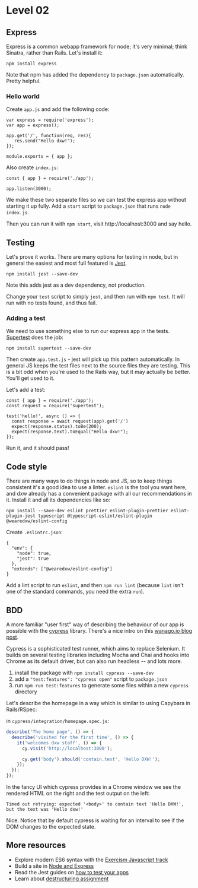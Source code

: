 ---
---
# Level 02

## Express

Express is a common webapp framework for node; it's very minimal; think Sinatra, rather than Rails. Let's install it:

`npm install express`

Note that npm has added the dependency to `package.json` automatically. Pretty helpful.

### Hello world

Create `app.js` and add the following code:

```
var express = require('express');
var app = express();

app.get('/', function(req, res){
   res.send("Hello dxw!");
});

module.exports = { app };
```

Also create `index.js`:

```
const { app } = require('./app');

app.listen(3000);
```

We make these two separate files so we can test the express app without starting it up fully. Add a `start` script to `package.json` that runs `node index.js`.

Then you can run it with `npm start`, visit http://localhost:3000 and say hello.

## Testing

Let's prove it works. There are many options for testing in node, but in general the easiest and most full featured is [Jest](https://jestjs.io/).

`npm install jest --save-dev`

Note this adds jest as a dev dependency, not production.

Change your `test` script to simply `jest`, and then run with `npm test`. It will run with no tests found, and thus fail.

### Adding a test

We need to use something else to run our express app in the tests. [Supertest](https://github.com/visionmedia/supertest) does the job:

`npm install supertest --save-dev`

Then create `app.test.js` - jest will pick up this pattern automatically. In general JS keeps the test files next to the source files they are testing. This is a bit odd when you're used to the Rails way, but it may actually be better. You'll get used to it.

Let's add a test:

```
const { app } = require('./app');
const request = require('supertest');

test('hello!', async () => {
  const response = await request(app).get('/')
  expect(response.status).toBe(200);
  expect(response.text).toEqual("Hello dxw!");
});
```

Run it, and it should pass!

## Code style

There are many ways to do things in node and JS, so to keep things consistent it's a good idea to use a linter. `eslint` is the tool you want here,
and dxw already has a convenient package with all our recommendations in it. Install it and all its dependencies like so:

`npm install --save-dev eslint prettier eslint-plugin-prettier eslint-plugin-jest typescript @typescript-eslint/eslint-plugin @wearedxw/eslint-config`

Create `.eslintrc.json`:

```
{
  "env": {
    "node": true,
    "jest": true
  },
  "extends": ["@wearedxw/eslint-config"]
}
```

Add a lint script to run `eslint`, and then `npm run lint` (because `lint` isn't one of the standard commands, you need the extra `run`).

## BDD

A more familiar "user first" way of describing the behaviour of our app is
possible with the [cypress](https://www.cypress.io) library. There's a nice
intro on this [wanago.io blog
post](https://wanago.io/2019/12/30/javascript-testing-introduction-end-to-end-testing-cypress/).

Cypress is a sophisticated test runner, which aims to replace Selenium. It builds on
several testing libraries including Mocha and Chai and hooks into Chrome as its
default driver, but can also run headless -- and lots more.

1. install the package with `npm install cypress --save-dev`
2. add a `"test:features": "cypress open"` script to `package.json`
3. run `npm run test:features` to generate some files within a new `cypress` directory

Let's describe the homepage in a way which is similar to using Capybara in Rails/RSpec:

in `cypress/integration/homepage.spec.js`:

```js
describe('The home page', () => {
  describe('visited for the first time', () => {
    it('welcomes dxw staff', () => {
      cy.visit('http://localhost:3000');

      cy.get('body').should('contain.text', 'Hello DXW!');
    });
  });
});
````

In the fancy UI which cypress provides in a Chrome window we see the rendered
HTML on the right and the test output on the left:

    Timed out retrying: expected '<body>' to contain text 'Hello DXW!', 
    but the text was 'Hello dxw!'

Nice. Notice that by default cypress is waiting for an interval to see if the
DOM changes to the expected state.

## More resources

* Explore modern ES6 syntax with the [Exercism Javascript track](https://exercism.io/my/tracks/javascript)
* Build a site in [Node and Express](https://developer.mozilla.org/en-US/docs/Learn/Server-side/Express_Nodejs)
* Read the Jest guides on [how to test your apps](https://jestjs.io/docs/en/getting-started.html)
* Learn about [destructuring assignment](https://developer.mozilla.org/en-US/docs/Web/JavaScript/Reference/Operators/Destructuring_assignment)
